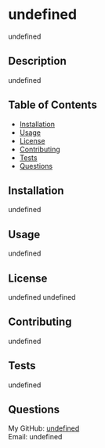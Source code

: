 # undefined

  undefined

  ## Description

  undefined

  ## Table of Contents

  * [Installation](#installation)
  * [Usage](#usage)
  * [License](#license)
  * [Contributing](#contributing)
  * [Tests](#tests)
  * [Questions](#questions)

  ## Installation

  undefined

  ## Usage

  undefined

  ## License
  undefined
  undefined 
    

  ## Contributing

  undefined

  ## Tests

  undefined

  ## Questions

  My GitHub: [undefined](https://github.com/undefined) <br>
  Email: undefined
